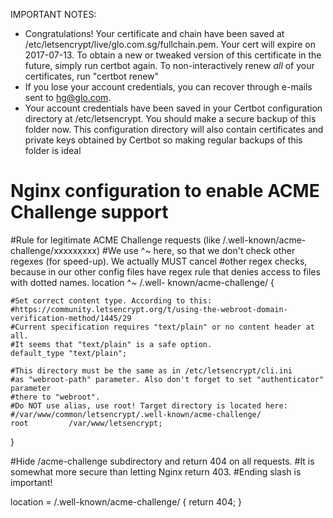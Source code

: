 IMPORTANT NOTES:
- Congratulations! Your certificate and chain have been saved at
   /etc/letsencrypt/live/glo.com.sg/fullchain.pem. Your
   cert will expire on 2017-07-13. To obtain a new or tweaked version
   of this certificate in the future, simply run certbot again. To
   non-interactively renew *all* of your certificates, run "certbot
   renew"
- If you lose your account credentials, you can recover through
   e-mails sent to hg@glo.com.
- Your account credentials have been saved in your Certbot
   configuration directory at /etc/letsencrypt. You should make a
   secure backup of this folder now. This configuration directory will
   also contain certificates and private keys obtained by Certbot so
   making regular backups of this folder is ideal
   
   
# Nginx configuration to enable ACME Challenge support    
   #Rule for legitimate ACME Challenge requests (like /.well-known/acme-challenge/xxxxxxxxx)
   #We use ^~ here, so that we don't check other regexes (for speed-up). We actually MUST cancel
   #other regex checks, because in our other config files have regex rule that denies access to files with dotted names. location ^~ /.well-    known/acme-challenge/ {

    #Set correct content type. According to this:
    #https://community.letsencrypt.org/t/using-the-webroot-domain-verification-method/1445/29
    #Current specification requires "text/plain" or no content header at all.
    #It seems that "text/plain" is a safe option.
    default_type "text/plain";

    #This directory must be the same as in /etc/letsencrypt/cli.ini
    #as "webroot-path" parameter. Also don't forget to set "authenticator" parameter
    #there to "webroot".
    #Do NOT use alias, use root! Target directory is located here:
    #/var/www/common/letsencrypt/.well-known/acme-challenge/
    root         /var/www/letsencrypt;
}

#Hide /acme-challenge subdirectory and return 404 on all requests.
#It is somewhat more secure than letting Nginx return 403.
#Ending slash is important!

  location = /.well-known/acme-challenge/ {
      return 404;
    }

